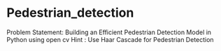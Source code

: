 # Pedestrian_detection
Problem Statement: Building an Efficient Pedestrian Detection Model in Python using open cv 
Hint : Use Haar Cascade for Pedestrian Detection
